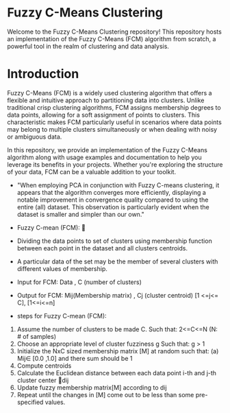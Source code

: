 # Fuzzy C-Means Clustering
Welcome to the Fuzzy C-Means Clustering repository! This repository hosts an implementation of the Fuzzy C-Means (FCM) algorithm from scratch, a powerful tool in the realm of clustering and data analysis.

# Introduction
Fuzzy C-Means (FCM) is a widely used clustering algorithm that offers a flexible and intuitive approach to partitioning data into clusters. Unlike traditional crisp clustering algorithms, FCM assigns membership degrees to data points, allowing for a soft assignment of points to clusters. This characteristic makes FCM particularly useful in scenarios where data points may belong to multiple clusters simultaneously or when dealing with noisy or ambiguous data.

In this repository, we provide an implementation of the Fuzzy C-Means algorithm along with usage examples and documentation to help you leverage its benefits in your projects. Whether you're exploring the structure of your data, FCM can be a valuable addition to your toolkit.






* "When employing PCA in conjunction with Fuzzy C-means clustering, it appears that the algorithm converges more efficiently, displaying a notable improvement in convergence quality compared to using the entire (all) dataset. This observation is particularly evident when the dataset is smaller and simpler than our own."



 


* Fuzzy C-mean (FCM): 
* Dividing the data points to set of clusters using membership function between each point in the dataset and all clusters centroids.
* A particular data of the set may be the member of several clusters with different values of membership.
* Input for FCM: Data , C (number of clusters)
* Output for FCM: Mij(Membership matrix) , Cj (cluster centroid) [1 <=j<= C], [1<=i<=n]
  

* steps for Fuzzy C-mean (FCM):
1. Assume the number of clusters to be made C. Such that: 2<=C<=N (N: # of samples)
2. Choose an appropriate level of cluster fuzziness g  Such that: g > 1
3. Initialize the NxC sized membership matrix [M] at random such that: (a) Mij∈ [0.0 ,1.0] and there sum should be 1
4. Compute centroids
5. Calculate the Euclidean distance between each data point i-th and j-th cluster center dij
6. Update fuzzy membership matrix[M] according to dij
7. Repeat until the changes in [M] come out to be less than some pre-specified values.


 






